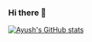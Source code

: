 ### Hi there 👋

<!--
**ayushm380/ayushm380** is a ✨ _special_ ✨ repository because its `README.md` (this file) appears on your GitHub profile.

Here are some ideas to get you started:

- 🔭 I’m currently working on ...
- 🌱 I’m currently learning ...
- 👯 I’m looking to collaborate on ...
- 🤔 I’m looking for help with ...
- 💬 Ask me about ...
- 📫 How to reach me: ...
- 😄 Pronouns: ...
- ⚡ Fun fact: ...
-->
[![Ayush's GitHub stats](https://github-readme-stats.vercel.app/api?username=ayushm380)](https://github.com/ayushm380/github-readme-stats)
<!-- ![](https://komarev.com/ghpvc/?username=ayushm380&color=green) -->
